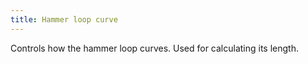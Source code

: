```yaml
---
title: Hammer loop curve
---
```


Controls how the hammer loop curves. Used for calculating its length.
